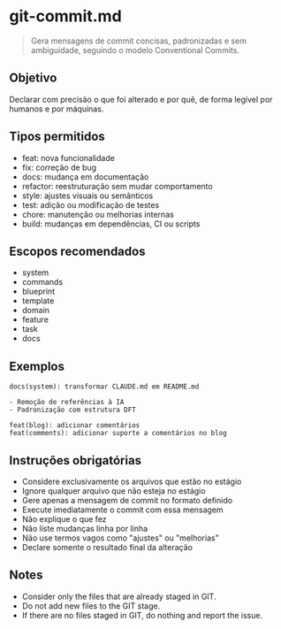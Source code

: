 # git-commit.md

> Gera mensagens de commit concisas, padronizadas e sem ambiguidade, seguindo o modelo Conventional Commits.

## Objetivo

Declarar com precisão o que foi alterado e por quê, de forma legível por humanos e por máquinas.

## Tipos permitidos

- feat: nova funcionalidade
- fix: correção de bug
- docs: mudança em documentação
- refactor: reestruturação sem mudar comportamento
- style: ajustes visuais ou semânticos
- test: adição ou modificação de testes
- chore: manutenção ou melhorias internas
- build: mudanças em dependências, CI ou scripts

## Escopos recomendados

- system
- commands
- blueprint
- template
- domain
- feature
- task
- docs

## Exemplos

```
docs(system): transformar CLAUDE.md em README.md

- Remoção de referências à IA
- Padronização com estrutura DFT
```

```
feat(blog): adicionar comentários
feat(comments): adicionar suporte a comentários no blog
```

## Instruções obrigatórias

- Considere exclusivamente os arquivos que estão no estágio
- Ignore qualquer arquivo que não esteja no estágio
- Gere apenas a mensagem de commit no formato definido
- Execute imediatamente o commit com essa mensagem
- Não explique o que fez
- Não liste mudanças linha por linha
- Não use termos vagos como "ajustes" ou "melhorias"
- Declare somente o resultado final da alteração

## Notes

- Consider only the files that are already staged in GIT.
- Do not add new files to the GIT stage.
- If there are no files staged in GIT, do nothing and report the issue.
